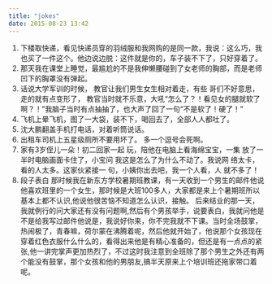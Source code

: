 ```yaml
---
title: "jokes"
date: 2015-08-23 13:42
---
```


1. 下楼取快递，看见快递员穿的羽绒服和我网购的是同一款，我说：这么巧，我也买了一件这个。他边说边脱：这件就是你的，车子装不下了，只好穿着了。
2. 那天我在课堂上睡觉，最尴尬的不是我伸懒腰碰到了女老师的胸部，而是老师凹下的胸罩没有弹起。
3. 话说大学军训的时候， 教官让我们男生女生相对着走，有些 哥们不好意思，走的就有点变形了， 教官当时就不乐意，大吼“怎么了？！看见女的腿就软了啊？！”我脑子当时有点抽抽了，也大声了回了一句“不是软了！硬了！”
4. 飞机上晕飞机，图了一大袋，装不下，喝回去了，全部人人都吐了。
5. 沈大鹏翻盖手机打电话，对着听筒说话。
6. 出租车司机上五星级厕所不要用坏了。 多一个逗号会死啊。
7. 家有3岁侄儿一朵！初二回家一起 玩，陪他在电脑上看海绵宝宝，一集 放了一半时电脑画面卡住了，小宝问 我这是怎么了为什么不动了。我说网 络太卡，看的人太多。这家伙紧接一 句，小姨你出去吧，我一个人看，人 就不多了！
8. 段子表白  那时候我在新东方学校暑期班教课，有一天收到一个男生的邮件他说他喜欢班里的一个女生，那时候是大班100多人，大家都是来上个暑期班所以基本上都不认识,他说他很苦恼不知道怎么认识，接触。
后来结业的那一天，我就例行的问大家还有没有问题啊,然后有个男孩举手，说要表白，我就问他是不是给我写过邮件他说是，我说好你来，你不完我就不下课。当时全场鼓掌，热闹极了，青春嘛，荷尔蒙在沸腾着呢，然后他就开始了，他说那个女孩现在穿着红色衣服什么什么的，看得出来他是有精心准备的，但还是有一点点的紧张,他一讲完掌声更加热烈了，不过这时我注意到全班除了那个男生之外还有两个能没有鼓掌，那个女孩和他的男朋友,搞半天原来上个培训班还拖家带口着呢。